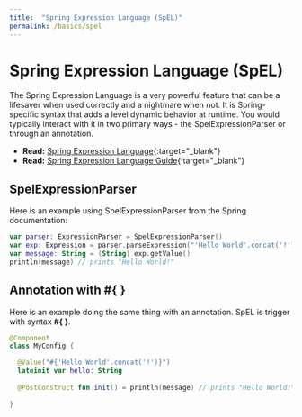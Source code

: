 ```yaml
---
title:  "Spring Expression Language (SpEL)"
permalink: /basics/spel
---
```


Spring Expression Language (SpEL)
======
The Spring Expression Language is a very powerful feature that can be a lifesaver when used correctly and a nightmare when not. It is Spring-specific syntax that adds a level dynamic behavior at runtime. You would typically interact with it in two primary ways - the SpelExpressionParser or through an annotation. 

* **Read:** [Spring Expression Language](https://docs.spring.io/spring-framework/docs/current/spring-framework-reference/core.html#expressions){:target="_blank"}
* **Read:** [Spring Expression Language Guide](http://www.baeldung.com/spring-expression-language){:target="_blank"}

## SpelExpressionParser
Here is an example using SpelExpressionParser from the Spring documentation:

```kotlin
var parser: ExpressionParser = SpelExpressionParser()
var exp: Expression = parser.parseExpression("'Hello World'.concat('!')")
var message: String = (String) exp.getValue() 
println(message) // prints "Hello World!"
```

## Annotation with #{ }
Here is an example doing the same thing with an annotation. SpEL is trigger with syntax **#{ }**.

```kotlin
@Component
class MyConfig {

  @Value("#{'Hello World'.concat('!')}")
  lateinit var hello: String
  
  @PostConstruct fun init() = println(message) // prints "Hello World!"
  
}
```
